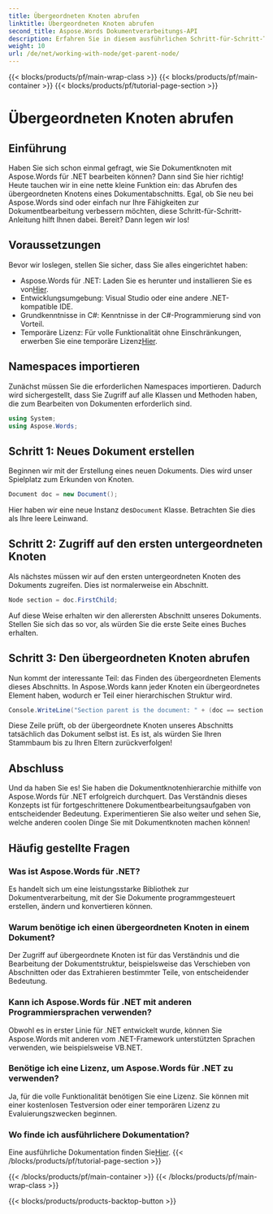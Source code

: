 ```yaml
---
title: Übergeordneten Knoten abrufen
linktitle: Übergeordneten Knoten abrufen
second_title: Aspose.Words Dokumentverarbeitungs-API
description: Erfahren Sie in diesem ausführlichen Schritt-für-Schritt-Tutorial, wie Sie mit Aspose.Words für .NET den übergeordneten Knoten eines Dokumentabschnitts abrufen.
weight: 10
url: /de/net/working-with-node/get-parent-node/
---
```


{{< blocks/products/pf/main-wrap-class >}}
{{< blocks/products/pf/main-container >}}
{{< blocks/products/pf/tutorial-page-section >}}

# Übergeordneten Knoten abrufen

## Einführung

Haben Sie sich schon einmal gefragt, wie Sie Dokumentknoten mit Aspose.Words für .NET bearbeiten können? Dann sind Sie hier richtig! Heute tauchen wir in eine nette kleine Funktion ein: das Abrufen des übergeordneten Knotens eines Dokumentabschnitts. Egal, ob Sie neu bei Aspose.Words sind oder einfach nur Ihre Fähigkeiten zur Dokumentbearbeitung verbessern möchten, diese Schritt-für-Schritt-Anleitung hilft Ihnen dabei. Bereit? Dann legen wir los!

## Voraussetzungen

Bevor wir loslegen, stellen Sie sicher, dass Sie alles eingerichtet haben:

-  Aspose.Words für .NET: Laden Sie es herunter und installieren Sie es von[Hier](https://releases.aspose.com/words/net/).
- Entwicklungsumgebung: Visual Studio oder eine andere .NET-kompatible IDE.
- Grundkenntnisse in C#: Kenntnisse in der C#-Programmierung sind von Vorteil.
-  Temporäre Lizenz: Für volle Funktionalität ohne Einschränkungen, erwerben Sie eine temporäre Lizenz[Hier](https://purchase.aspose.com/temporary-license/).

## Namespaces importieren

Zunächst müssen Sie die erforderlichen Namespaces importieren. Dadurch wird sichergestellt, dass Sie Zugriff auf alle Klassen und Methoden haben, die zum Bearbeiten von Dokumenten erforderlich sind.

```csharp
using System;
using Aspose.Words;
```

## Schritt 1: Neues Dokument erstellen

Beginnen wir mit der Erstellung eines neuen Dokuments. Dies wird unser Spielplatz zum Erkunden von Knoten.

```csharp
Document doc = new Document();
```

 Hier haben wir eine neue Instanz des`Document` Klasse. Betrachten Sie dies als Ihre leere Leinwand.

## Schritt 2: Zugriff auf den ersten untergeordneten Knoten

Als nächstes müssen wir auf den ersten untergeordneten Knoten des Dokuments zugreifen. Dies ist normalerweise ein Abschnitt.

```csharp
Node section = doc.FirstChild;
```

Auf diese Weise erhalten wir den allerersten Abschnitt unseres Dokuments. Stellen Sie sich das so vor, als würden Sie die erste Seite eines Buches erhalten.

## Schritt 3: Den übergeordneten Knoten abrufen

Nun kommt der interessante Teil: das Finden des übergeordneten Elements dieses Abschnitts. In Aspose.Words kann jeder Knoten ein übergeordnetes Element haben, wodurch er Teil einer hierarchischen Struktur wird.

```csharp
Console.WriteLine("Section parent is the document: " + (doc == section.ParentNode));
```

Diese Zeile prüft, ob der übergeordnete Knoten unseres Abschnitts tatsächlich das Dokument selbst ist. Es ist, als würden Sie Ihren Stammbaum bis zu Ihren Eltern zurückverfolgen!

## Abschluss

Und da haben Sie es! Sie haben die Dokumentknotenhierarchie mithilfe von Aspose.Words für .NET erfolgreich durchquert. Das Verständnis dieses Konzepts ist für fortgeschrittenere Dokumentbearbeitungsaufgaben von entscheidender Bedeutung. Experimentieren Sie also weiter und sehen Sie, welche anderen coolen Dinge Sie mit Dokumentknoten machen können!

## Häufig gestellte Fragen

### Was ist Aspose.Words für .NET?
Es handelt sich um eine leistungsstarke Bibliothek zur Dokumentverarbeitung, mit der Sie Dokumente programmgesteuert erstellen, ändern und konvertieren können.

### Warum benötige ich einen übergeordneten Knoten in einem Dokument?
Der Zugriff auf übergeordnete Knoten ist für das Verständnis und die Bearbeitung der Dokumentstruktur, beispielsweise das Verschieben von Abschnitten oder das Extrahieren bestimmter Teile, von entscheidender Bedeutung.

### Kann ich Aspose.Words für .NET mit anderen Programmiersprachen verwenden?
Obwohl es in erster Linie für .NET entwickelt wurde, können Sie Aspose.Words mit anderen vom .NET-Framework unterstützten Sprachen verwenden, wie beispielsweise VB.NET.

### Benötige ich eine Lizenz, um Aspose.Words für .NET zu verwenden?
Ja, für die volle Funktionalität benötigen Sie eine Lizenz. Sie können mit einer kostenlosen Testversion oder einer temporären Lizenz zu Evaluierungszwecken beginnen.

### Wo finde ich ausführlichere Dokumentation?
 Eine ausführliche Dokumentation finden Sie[Hier](https://reference.aspose.com/words/net/).
{{< /blocks/products/pf/tutorial-page-section >}}

{{< /blocks/products/pf/main-container >}}
{{< /blocks/products/pf/main-wrap-class >}}

{{< blocks/products/products-backtop-button >}}
